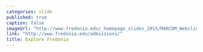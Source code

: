 ```yaml
---
categories: slide
published: true
caption: false
imageUrl: "http://www.fredonia.edu/_homepage_slides_2015/MARCOM_Webslides_2015-1.jpg"
link: "http://www.fredonia.edu/admissions/"
title: Explore Fredonia
---
```


